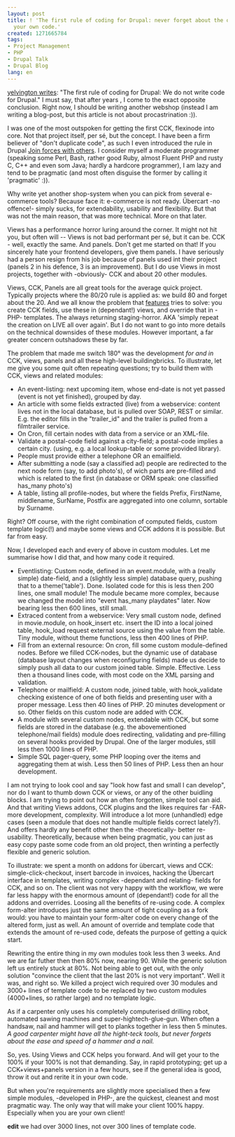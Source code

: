 ```yaml
---
layout: post
title: ! 'The first rule of coding for Drupal: never forget about the option to write
  your own code.'
created: 1271665784
tags:
- Project Management
- PHP
- Drupal Talk
- Drupal Blog
lang: en
---
```

<a href="http://www.yelvington.com/content/first-rule-coding-drupal">yelvington writes</a>: "The first rule of coding for Drupal: We do not write code for Drupal." I must say, that after years , I come to the exact opposite conclusion. Right now, I should be writing another webshop (instead I am writing a blog-post, but this article is not about procastrination :)).

I was one of the most outspoken for getting the first CCK, flexinode into core. Not that project itself, per sé, but the concept. I have been a firm believer of "don't duplicate code", as such I even introduced the rule in Drupal <a href="http://drupal.org/node/23789">Join forces with others</a>. I consider myself a moderate programmer (speaking some Perl, Bash, rather good Ruby, almost Fluent PHP and rusty C, C++ and even som Java; hardly a hardcore programmer), I am lazy and tend to be pragmatic (and most often disguise the former by calling it 'pragmatic' :)).

Why write yet another shop-system when you can pick from several e-commerce tools? Because face it: e-commerce is not ready. Übercart -no offence!- simply sucks, for extendability, usability and flexibility. But that was not the main reason, that was more technical. More on that later.

Views has a performance horror luring around the corner. It might not hit you, but often will -- Views is not bad performant per sé, but it can be. CCK - well, exactly the same. And panels. Don't get me started on that! If you sincerely hate your frontend developers, give them panels. I have seriously had a person resign from his job because of panels used int their project (panels 2 in his defence, 3 is an improvement). But I do use Views in most projects, together with -obviously- CCK and about 20 other modules.  

Views, CCK, Panels are all great tools for the average quick project. Typically projects where the 80/20 rule is applied as: we build 80 and forget about the 20.  And we all know the problem that <a href="http://drupal.org/node/580026">features</a> tries to solve: you create CCK fields, use these in (dependant!) views, and override that in -PHP- templates. The always returning staging-horror. AKA 'simply repeat the creation on LIVE all over again'.  But I do not want to go into more details on the technical downsides of these modules. However important, a far greater concern outshadows these by far.

The problem that made me switch 180° was the development <em>for and in</em> CCK, views, panels and all these high-level buildingbricks. To illustrate, let me give you some quit often repeating questions; try to build them with CCK, views and related modules:

* An event-listing: next upcoming item, whose end-date is not yet passed (event is not yet finished), grouped by day.
* An article with some fields extracted (live) from a webservice: content lives not in the local database, but is pulled over SOAP, REST or similar. E.g. the editor fills in the "trailer\_id" and the trailer is pulled from a filmtrailer service.
* On Cron, fill certain nodes with data from a service or an XML-file. 
* Validate a postal-code field against a city-field; a postal-code implies a certain city. (using, e.g. a local lookup-table or some provided library). 
* People must provide either a telephone OR an emailfield. 
* After submitting a node (say a classified ad) people are redirected to the next node form (say, to add photo's), of wich parts are pre-filled and which is related to the first (in database or ORM speak: one classified has_many photo's)
* A table, listing all profile-nodes, but where the fields Prefix, FirstName, middlename, SurName, Postfix are aggregated into one column, sortable by Surname.

Right? Off course, with the right combination of computed fields, custom template logic(!) and maybe some views and CCK addons  it is possible. But far from easy.

Now, I developed each and every of above in custom modules. Let me summarise how I did that, and how many code it required.

* Eventlisting: Custom node, defined in an event.module, with a (really simple) date-field, and a (slightly less simple) database query, pushing that to a theme('table'). Done. Isolated code for this is less then 200 lines, one small module! The module became more complex, because we changed the model into "event has\_many playdates" later. Now bearing less then 600 lines, still small.
* Extraced content from a webservice: Very small custom node, defined in movie.module, on hook\_insert etc. insert the ID into a local joined table, hook\_load request external source using the value from the table. Tiny module, without  theme functions, less then 400 lines of PHP.
* Fill from an external resource: On cron, fill some custom module-defined nodes. Before we filled CCK-nodes, but the dynamic use of database (database layout changes when reconfiguring fields) made us decide to simply push all data to our custom joined table. Simple. Effective. Less then a thousand lines code, with most code on the XML parsing and validation. 
* Telephone or mailfield: A custom node, joined table, with hook_validate checking existence of one of both fields and presenting user with a proper message. Less then 40 lines of PHP. 20 minutes development or so. Other fields on this custom node are added with CCK.
* A module with several custom nodes, extendable with CCK, but some fields are stored in the database (e.g. the abovementioned telephone/mail fields) module does redirecting, validating and pre-filling on several hooks provided by Drupal. One of the larger modules, still less then 1000 lines of PHP.
* Simple SQL pager-query, some PHP looping over the items and aggregating them at wish. Less then 50 lines of PHP. Less then an hour development. 

I am not trying to look cool and say "look how fast and small I can develop", nor do I want to thumb down CCK or views, or any of the other buidling blocks. I am trying to point out how an often forgotten, simple tool can aid. 
And that writing Views addons, CCK plugins and the likes requires far -FAR- more development, complexity. Will introduce a lot more (unhandled) edge cases (seen a module that does not handle multiple fields correct lately?). And offers hardly any benefit other then the -theoretically- better re-usability. Theoretically, because when being pragmatic, you can just as easy copy paste some code from an old project, then wrinting a perfectly flexible and generic solution.

To illustrate: we spent a month on addons for übercart, views and CCK: simgle-click-checkout, insert barcode in invoices, hacking the Übercart interface in templates, writing complex -dependant and relating- fields for CCK, and so on. The client was not very happy with the workflow, we were far less happy with the enormous amount of (dependant!) code for all the addons and overrides. Loosing all the benefits of re-using code. A complex form-alter introduces just the same amount of tight coupling as a fork would: you have to maintain your form-alter code on every change of the altered form, just as well. An amount of override and template code that extends the amount of re-used code, defeats the purpose of getting a quick start. 

Rewriting the entire thing in my own modules took less then 3 weeks. And we are far futher then then 80% now, nearing 90. While the generic solution left us entirely stuck at 80%. Not being able to get out, with the only solution "convince the client that the last 20% is not very important". Well it was, and right so. We killed a project wich required over 30 modules and 3000+ lines of template code to be replaced by two custom modules (4000+lines, so rather large) and no template logic.

As if a carpenter only uses his completely computerised drilling robot, automated sawing machines and super-hightech-glue-gun. When often a handsaw, nail and hammer will get to planks together in less then 5 minutes. <em>A good carpenter might have all the hight-teck tools, but never forgets about the ease and speed of a hammer and a nail.</em>

So, yes. Using Views and CCK helps you forward. And will get your to the 100% if your 100% is not that demanding. Say, in rapid prototyping; get up a CCK+views+panels version in a few hours, see if the general idea is good, throw it out and rerite it in your own code.

But when you're requirements are slightly more specialised then a few simple modules, -developed in PHP-, are the quickest, cleanest and most pragmatic way. The only way that will make your client 100% happy. Especially when you are your own client!

<strong>edit</strong> we had over 3000 lines, not over 300 lines of template code.
